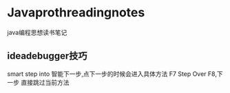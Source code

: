 # Javaprothreadingnotes
java编程思想读书笔记

## ideadebugger技巧

smart step into 
智能下一步,点下一步的时候会进入具体方法 F7
Step Over
F8,下一步 直接跳过当前方法
